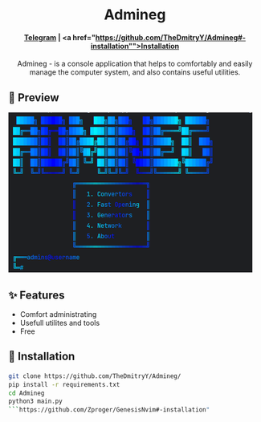 <h1 align="center">Admineg</h1>

<h4 align="center">
  
  <a href="https://t.me/horekisun">Telegram</a>
  |
  <a href="https://github.com/TheDmitryY/Admineg#-installation"">Installation</a>
</h4>

<p align="center">
Admineg - is a console application that helps to comfortably and easily manage the computer system, and also contains useful utilities.
</p>

## 👀 Preview

![image](Images/image.png)

## ✨ Features
- Comfort administrating
- Usefull utilites and tools
- Free

 ## 🌟 Installation
  ```sh
git clone https://github.com/TheDmitryY/Admineg/
pip install -r requirements.txt
cd Admineg
python3 main.py
```https://github.com/Zproger/GenesisNvim#-installation"
